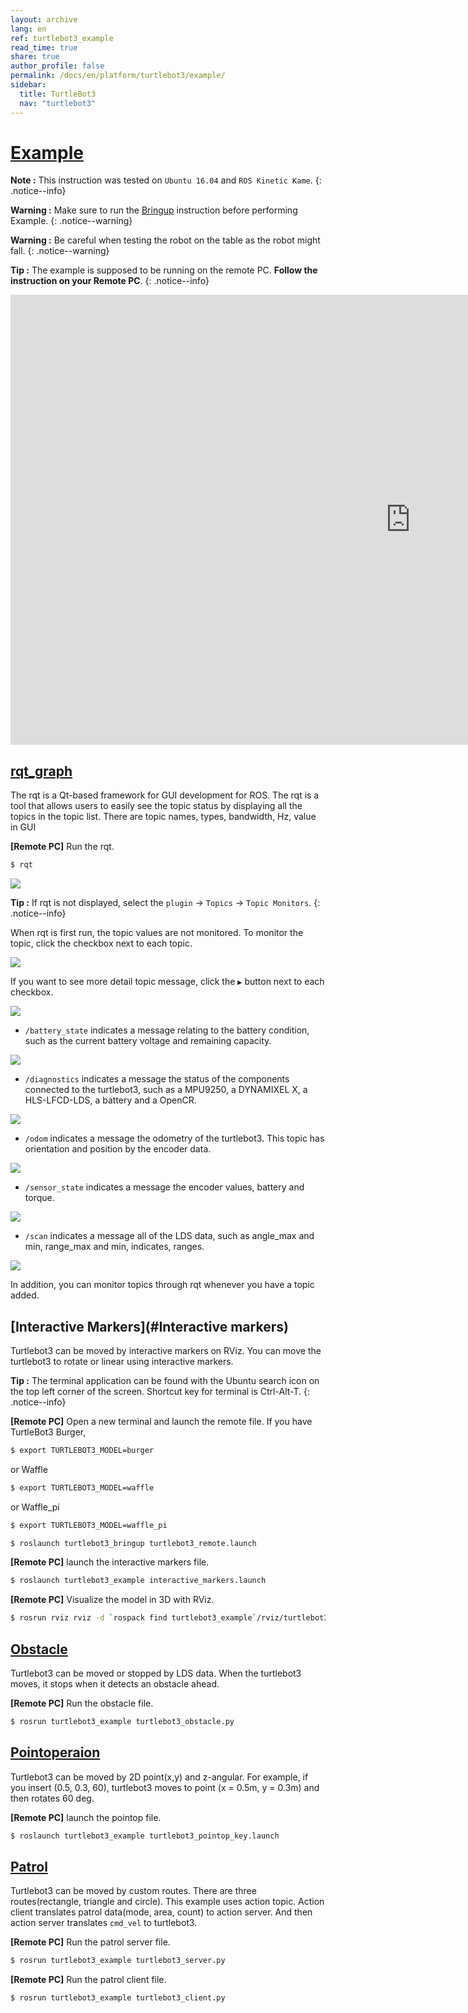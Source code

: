 ```yaml
---
layout: archive
lang: en
ref: turtlebot3_example
read_time: true
share: true
author_profile: false
permalink: /docs/en/platform/turtlebot3/example/
sidebar:
  title: TurtleBot3
  nav: "turtlebot3"
---
```


<div style="counter-reset: h1 10"></div>

# [Example](#example)

**Note :** This instruction was tested on `Ubuntu 16.04` and `ROS Kinetic Kame`.
{: .notice--info}

**Warning :** Make sure to run the [Bringup](#bringup) instruction before performing Example.
{: .notice--warning}

**Warning :** Be careful when testing the robot on the table as the robot might fall.
{: .notice--warning}

**Tip :** The example is supposed to be running on the remote PC. **Follow the instruction on your Remote PC**.
{: .notice--info}

<iframe width="1280" height="720" src="https://www.youtube.com/embed/Xg1pKFQY5p4" frameborder="0" allow="autoplay; encrypted-media" allowfullscreen></iframe>


## [rqt_graph](#rqt_graph)
The rqt is a Qt-based framework for GUI development for ROS. The rqt is a tool that allows users to easily see the topic status by displaying all the topics in the topic list. There are topic names, types, bandwidth, Hz, value in GUI

**[Remote PC]** Run the rqt.
``` bash
$ rqt
```
![](/assets/images/platform/turtlebot3/example/rqt_1.png)

**Tip :** If rqt is not displayed, select the `plugin` -> `Topics` -> `Topic Monitors`.
{: .notice--info}

When rqt is first run, the topic values are not monitored. To monitor the topic, click the checkbox next to each topic.

![](/assets/images/platform/turtlebot3/example/rqt_2.png)

If you want to see more detail topic message, click the `▶` button next to each checkbox.

![](/assets/images/platform/turtlebot3/example/rqt_3.png)


- `/battery_state` indicates a message relating to the battery condition, such as the current battery voltage and remaining capacity.

![](/assets/images/platform/turtlebot3/example/rqt_4.png)

- `/diagnostics` indicates a message the status of the components connected to the turtlebot3, such as a MPU9250, a DYNAMIXEL X, a HLS-LFCD-LDS, a battery and a OpenCR.

![](/assets/images/platform/turtlebot3/example/rqt_5.png)

- `/odom` indicates a message the odometry of the turtlebot3. This topic has orientation and position by the encoder data.  

![](/assets/images/platform/turtlebot3/example/rqt_6.png)

- `/sensor_state` indicates a message the encoder values, battery and torque.

![](/assets/images/platform/turtlebot3/example/rqt_7.png)

- `/scan` indicates a message all of the LDS data, such as angle_max and min, range_max and min, indicates, ranges.

![](/assets/images/platform/turtlebot3/example/rqt_8.png)

In addition, you can monitor topics through rqt whenever you have a topic added.

## [Interactive Markers](#Interactive markers)

Turtlebot3 can be moved by interactive markers on RViz. You can move the turtlebot3 to rotate or linear using interactive markers.

**Tip :** The terminal application can be found with the Ubuntu search icon on the top left corner of the screen. Shortcut key for terminal is Ctrl-Alt-T.
{: .notice--info}

**[Remote PC]** Open a new terminal and launch the remote file.
If you have TurtleBot3 Burger,

``` bash
$ export TURTLEBOT3_MODEL=burger
```
or Waffle
``` bash
$ export TURTLEBOT3_MODEL=waffle
```
or Waffle_pi
``` bash
$ export TURTLEBOT3_MODEL=waffle_pi
```
``` bash
$ roslaunch turtlebot3_bringup turtlebot3_remote.launch
```

**[Remote PC]** launch the interactive markers file.
``` bash
$ roslaunch turtlebot3_example interactive_markers.launch
```

**[Remote PC]** Visualize the model in 3D with RViz.
``` bash
$ rosrun rviz rviz -d `rospack find turtlebot3_example`/rviz/turtlebot3_interactive.rviz
```


## [Obstacle](#Obstacle)

Turtlebot3 can be moved or stopped by LDS data. When the turtlebot3 moves, it stops when it detects an obstacle ahead.

**[Remote PC]** Run the obstacle file.
``` bash
$ rosrun turtlebot3_example turtlebot3_obstacle.py
```

## [Pointoperaion](#pointoperation)

Turtlebot3 can be moved by 2D point(x,y) and z-angular. For example, if you insert (0.5, 0.3, 60), turtlebot3 moves to point (x = 0.5m, y = 0.3m) and then rotates 60 deg.

**[Remote PC]** launch the pointop file.
``` bash
$ roslaunch turtlebot3_example turtlebot3_pointop_key.launch
```

## [Patrol](#patrol)

Turtlebot3 can be moved by custom routes. There are three routes(rectangle, triangle and circle). This example uses action topic. Action client translates patrol data(mode, area, count) to action server. And then action server translates `cmd_vel` to turtlebot3.

**[Remote PC]** Run the patrol server file.
``` bash
$ rosrun turtlebot3_example turtlebot3_server.py
```
**[Remote PC]** Run the patrol client file.
``` bash
$ rosrun turtlebot3_example turtlebot3_client.py
```
